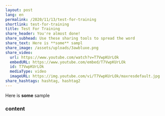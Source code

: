 ```yaml
---
layout: post
lang: en
permalink: /2020/11/13/test-for-training
shortlink: test-for-training
title: Test For Training
share_header: You're almost done!
share_subhead: Use these sharing tools to spread the word
share_text: Here is **some** sampl
share_image: /assets/uploads/3awbluxe.png
share_video:
  url: https://www.youtube.com/watch?v=T7VwpKUrLOk
  embedURL: https://www.youtube.com/embed/T7VwpKUrLOk
  id: T7VwpKUrLOk
  mediaType: video
  imageURL: https://img.youtube.com/vi/T7VwpKUrLOk/maxresdefault.jpg
share_hashtags: hashtag, hashtag2
---
```

Here is **some** sample

### content